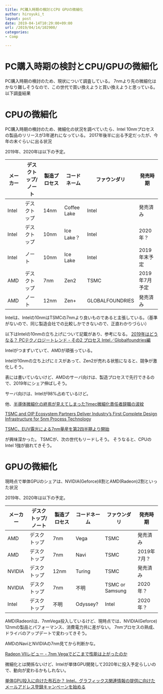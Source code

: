 ```yaml
---
title: PC購入時期の検討とCPU GPUの微細化
author: hiroyuki_t
layout: post
date: 2019-04-14T10:29:00+09:00
url: /2019/04/14/102900/
categories:
- Comp

---
```


# PC購入時期の検討とCPU/GPUの微細化
PC購入時期の検討のため、現状について調査している。
7nmより先の微細化はかなり難しそうなので、この世代で買い換えようと買い換えようと思っている。
以下調査結果

# CPUの微細化
PC購入時期の検討のため、微細化の状況を調べていたら、Intel 10nmプロセスの製品のリリースが3年遅れになっている。
2017年後半に出る予定だったが、今年の末ぐらいに出る状況

2019年、2020年は以下の予定。

| メーカー | デスクトップ/ノート | 製造プロセス | コードネーム | ファウンダリ    | 発売時期      |
|----------|---------------------|--------------|--------------|-----------------|---------------|
| Intel    | デスクトップ        | 14nm         | Coffee Lake      | Intel           | 発売済み      |
| Intel    | デスクトップ        | 10nm         | Ice Lake？     | Intel           | 2020年？      |
| Intel    | ノート              | 10nm         | Ice Lake     | Intel           | 2019年末予定      |
| AMD      | デスクトップ        | 7nm          | Zen2         | TSMC            | 2019年7月予定 |
| AMD      | ノート              | 12nm         | Zen+         | GLOBALFOUNDRIES | 発売済み      |


Intelは、Intelの10nmはTSMCの7nmより良いものであると主張している。（基準がないので、同じ製造会社での比較しかできないので、正直わかりづらい）

以下はIntelの10nmの立ち上げについて記載があり、参考になる。
[2019年はどうなる？ PCテクノロジートレンド - その2 プロセス Intel／Globalfoundries編](https://news.mynavi.jp/article/20190102-749929/)

Intelがつまずいていて、AMDが頑張っている。

Intelが10nmの立ち上げにミスがあって、Zen2が売れる状態になると、競争が激化しそう。

表には書いていないけど、AMDのサーバ向けは、製造プロセスで先行できるので、2019年にシェア伸ばしそう。

サーバ向けは、Intelが98%占めているけど。

他、[半導体微細化の終焉が見えてしまった?imec微細化責任者辞職の波紋](https://www.semiconportal.com/archive/blog/insiders/hattori/181005-minitualization.html)

[TSMC and OIP Ecosystem Partners Deliver Industry’s First Complete Design Infrastructure for 5nm Process Technology](https://www.tsmc.com/tsmcdotcom/PRListingNewsArchivesAction.do?action=detail&newsid=THPGWQTHTH)

[TSMC、EUV露光による7nm量産を第2四半期より開始](https://pc.watch.impress.co.jp/docs/news/1169430.html)


が興味深かった。
TSMCが、次の世代もリードしそう。
そうなると、CPUのIntel 1強が崩れてきそう。

# GPUの微細化
現時点で単体GPUのシェアは、NVIDIA(Geforce)8割とAMD(Radeon)2割といった状況

2019年、2020年は以下の予定。

| メーカー | デスクトップ/ノート | 製造プロセス | コードネーム | ファウンダリ    | 発売時期      |
|----------|---------------------|--------------|--------------|-----------------|---------------|
| AMD    | デスクトップ        | 7nm         | Vega      | TSMC           | 発売済み      |
| AMD    | デスクトップ        | 7nm         | Navi      | TSMC           | 2019年7月？      |
| NVIDIA   | デスクトップ         | 12nm         | Turing     | TSMC           | 発売済み
| NVIDIA   | デスクトップ         | 7nm         | 不明     | TSMC or Samsung          | 2020年？
| Intel   | デスクトップ         | 不明         | Odyssey?     | Intel           | 2020年？

      
AMD(Radeon)は、7nmVega投入しているけど、現時点では、NVIDIA(Geforce) 12nmの製品とパフォーマンス、消費電力共に差がない。
7nmプロセスの熟成、ドライバのアップデートで変わってきそう。

AMDのNaviとNVIDIAの7nm見てから判断かな。

[Radeon VIIレビュー - 7nm Vegaでどこまで性能は上がったのか](https://news.mynavi.jp/article/20190207-768860/)

微細化とは関係ないけど、Intelが単体GPU開発して2020年に投入予定らしいので、動向が変わるかもしれない。

[単体GPU投入に向けた布石か？ Intel，グラフィックス関連情報の提供に向けたメールアドレス登録キャンペーンを始める](https://www.4gamer.net/games/999/G999902/20190221069/)






